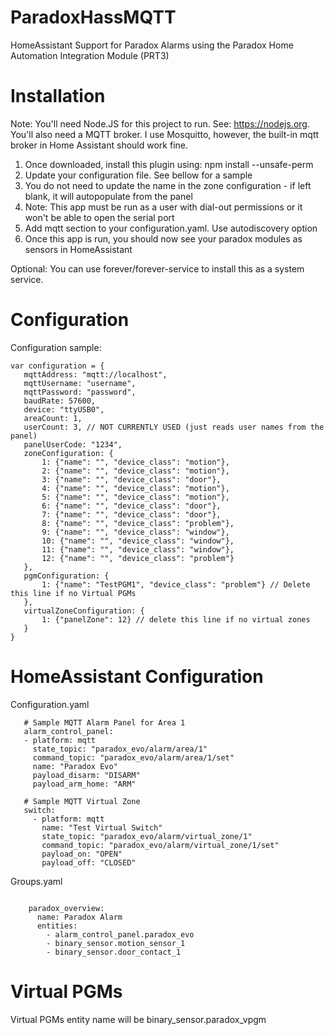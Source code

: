 # ParadoxHassMQTT

HomeAssistant Support for Paradox Alarms using the Paradox Home Automation Integration Module (PRT3)

# Installation

Note: You'll need Node.JS for this project to run. See: https://nodejs.org. You'll also need a MQTT broker. I use Mosquitto, however, the built-in mqtt broker in Home Assistant should work fine.

1. Once downloaded, install this plugin using: npm install --unsafe-perm 
2. Update your configuration file. See bellow for a sample
3. You do not need to update the name in the zone configuration - if left blank, it will autopopulate from the panel
3. Note: This app must be run as a user with dial-out permissions or it won't be able to open the serial port
4. Add mqtt section to your configuration.yaml. Use autodiscovery option
5. Once this app is run, you should now see your paradox modules as sensors in HomeAssistant

Optional: You can use forever/forever-service to install this as a system service.

# Configuration

Configuration sample:

 ```
var configuration = {
    mqttAddress: "mqtt://localhost",
    mqttUsername: "username",
    mqttPassword: "password",
    baudRate: 57600,
    device: "ttyUSB0",
    areaCount: 1,
    userCount: 3, // NOT CURRENTLY USED (just reads user names from the panel)
    panelUserCode: "1234",
    zoneConfiguration: {
        1: {"name": "", "device_class": "motion"},
        2: {"name": "", "device_class": "motion"},
        3: {"name": "", "device_class": "door"},
        4: {"name": "", "device_class": "motion"},
        5: {"name": "", "device_class": "motion"},
        6: {"name": "", "device_class": "door"},
        7: {"name": "", "device_class": "door"},
        8: {"name": "", "device_class": "problem"},
        9: {"name": "", "device_class": "window"},
        10: {"name": "", "device_class": "window"},
        11: {"name": "", "device_class": "window"},
        12: {"name": "", "device_class": "problem"}
    },
    pgmConfiguration: {
        1: {"name": "TestPGM1", "device_class": "problem"} // Delete this line if no Virtual PGMs
    },
    virtualZoneConfiguration: {
        1: {"panelZone": 12} // delete this line if no virtual zones
    }
}
 ```

# HomeAssistant Configuration

Configuration.yaml

 ```
	# Sample MQTT Alarm Panel for Area 1
	alarm_control_panel:
    - platform: mqtt
      state_topic: "paradox_evo/alarm/area/1"
      command_topic: "paradox_evo/alarm/area/1/set"
      name: "Paradox Evo"
      payload_disarm: "DISARM"
      payload_arm_home: "ARM"

    # Sample MQTT Virtual Zone
    switch:
      - platform: mqtt
        name: "Test Virtual Switch"
        state_topic: "paradox_evo/alarm/virtual_zone/1"
        command_topic: "paradox_evo/alarm/virtual_zone/1/set"
        payload_on: "OPEN"
        payload_off: "CLOSED"
```

Groups.yaml

```

	paradox_overview:
	  name: Paradox Alarm
	  entities:
		- alarm_control_panel.paradox_evo
		- binary_sensor.motion_sensor_1
		- binary_sensor.door_contact_1

```

# Virtual PGMs

Virtual PGMs entity name will be binary_sensor.paradox_vpgm<PGM ID>

